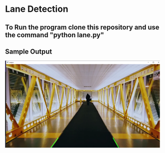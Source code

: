 # Lane Detection

## To Run the program clone this repository and use the command "python lane.py"

## Sample Output
![Sample Output](output.png)